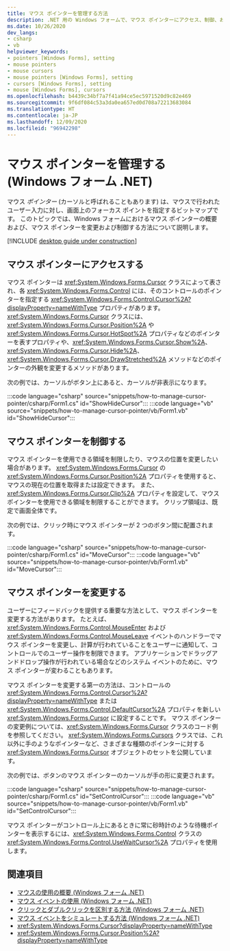 ```yaml
---
title: マウス ポインターを管理する方法
description: .NET 用の Windows フォームで、マウス ポインターにアクセス、制御、および変更する方法について説明します。
ms.date: 10/26/2020
dev_langs:
- csharp
- vb
helpviewer_keywords:
- pointers [Windows Forms], setting
- mouse pointers
- mouse cursors
- mouse pointers [Windows Forms], setting
- cursors [Windows Forms], setting
- mouse [Windows Forms], cursors
ms.openlocfilehash: b4439c34bf7a7f41a94ce5ec5971520d9c82e469
ms.sourcegitcommit: 9f6df084c53a3da0ea657ed0d708a72213683084
ms.translationtype: HT
ms.contentlocale: ja-JP
ms.lasthandoff: 12/09/2020
ms.locfileid: "96942298"
---
```

# <a name="manage-mouse-pointers-windows-forms-net"></a>マウス ポインターを管理する (Windows フォーム .NET)

マウス *ポインター* (カーソルと呼ばれることもあります) は、マウスで行われたユーザー入力に対し、画面上のフォーカス ポイントを指定するビットマップです。 このトピックでは、Windows フォームにおけるマウス ポインターの概要および、マウス ポインターを変更および制御する方法について説明します。

[!INCLUDE [desktop guide under construction](../../includes/desktop-guide-preview-note.md)]

## <a name="accessing-the-mouse-pointer"></a>マウス ポインターにアクセスする

マウス ポインターは <xref:System.Windows.Forms.Cursor> クラスによって表され、各 <xref:System.Windows.Forms.Control> には、そのコントロールのポインターを指定する <xref:System.Windows.Forms.Control.Cursor%2A?displayProperty=nameWithType> プロパティがあります。 <xref:System.Windows.Forms.Cursor> クラスには、<xref:System.Windows.Forms.Cursor.Position%2A> や <xref:System.Windows.Forms.Cursor.HotSpot%2A> プロパティなどのポインターを表すプロパティや、<xref:System.Windows.Forms.Cursor.Show%2A>、<xref:System.Windows.Forms.Cursor.Hide%2A>、<xref:System.Windows.Forms.Cursor.DrawStretched%2A> メソッドなどのポインターの外観を変更するメソッドがあります。

次の例では、カーソルがボタン上にあると、カーソルが非表示になります。

:::code language="csharp" source="snippets/how-to-manage-cursor-pointer/csharp/Form1.cs" id="ShowHideCursor":::
:::code language="vb" source="snippets/how-to-manage-cursor-pointer/vb/Form1.vb" id="ShowHideCursor":::

## <a name="controlling-the-mouse-pointer"></a>マウス ポインターを制御する

マウス ポインターを使用できる領域を制限したり、マウスの位置を変更したい場合があります。 <xref:System.Windows.Forms.Cursor> の <xref:System.Windows.Forms.Cursor.Position%2A> プロパティを使用すると、マウスの現在の位置を取得または設定できます。 また、<xref:System.Windows.Forms.Cursor.Clip%2A> プロパティを設定して、マウス ポインターを使用できる領域を制限することができます。 クリップ領域は、既定で画面全体です。

次の例では、クリック時にマウス ポインターが 2 つのボタン間に配置されます。

:::code language="csharp" source="snippets/how-to-manage-cursor-pointer/csharp/Form1.cs" id="MoveCursor":::
:::code language="vb" source="snippets/how-to-manage-cursor-pointer/vb/Form1.vb" id="MoveCursor":::

## <a name="changing-the-mouse-pointer"></a>マウス ポインターを変更する

ユーザーにフィードバックを提供する重要な方法として、マウス ポインターを変更する方法があります。 たとえば、<xref:System.Windows.Forms.Control.MouseEnter> および <xref:System.Windows.Forms.Control.MouseLeave> イベントのハンドラーでマウス ポインターを変更し、計算が行われていることをユーザーに通知して、コントロールでのユーザー操作を制限できます。 アプリケーションでドラッグアンドドロップ操作が行われている場合などのシステム イベントのために、マウス ポインターが変わることもあります。

マウス ポインターを変更する第一の方法は、コントロールの <xref:System.Windows.Forms.Control.Cursor%2A?displayProperty=nameWithType> または <xref:System.Windows.Forms.Control.DefaultCursor%2A> プロパティを新しい <xref:System.Windows.Forms.Cursor> に設定することです。 マウス ポインターの変更例については、<xref:System.Windows.Forms.Cursor> クラスのコード例を参照してください。 <xref:System.Windows.Forms.Cursors> クラスでは、これ以外に手のようなポインターなど、さまざまな種類のポインターに対する <xref:System.Windows.Forms.Cursor> オブジェクトのセットを公開しています。

次の例では、ボタンのマウス ポインターのカーソルが手の形に変更されます。

:::code language="csharp" source="snippets/how-to-manage-cursor-pointer/csharp/Form1.cs" id="SetControlCursor":::
:::code language="vb" source="snippets/how-to-manage-cursor-pointer/vb/Form1.vb" id="SetControlCursor":::

マウス ポインターがコントロール上にあるときに常に砂時計のような待機ポインターを表示するには、<xref:System.Windows.Forms.Control> クラスの <xref:System.Windows.Forms.Control.UseWaitCursor%2A> プロパティを使用します。

## <a name="see-also"></a>関連項目

- [マウスの使用の概要 (Windows フォーム .NET)](overview.md)
- [マウス イベントの使用 (Windows フォーム .NET)](events.md)
- [クリックとダブルクリックを区別する方法 (Windows フォーム .NET)](how-to-distinguish-between-clicks-and-double-clicks.md)
- [マウス イベントをシミュレートする方法 (Windows フォーム .NET)](how-to-simulate-events.md)
- <xref:System.Windows.Forms.Cursor?displayProperty=nameWithType>
- <xref:System.Windows.Forms.Cursor.Position%2A?displayProperty=nameWithType>
